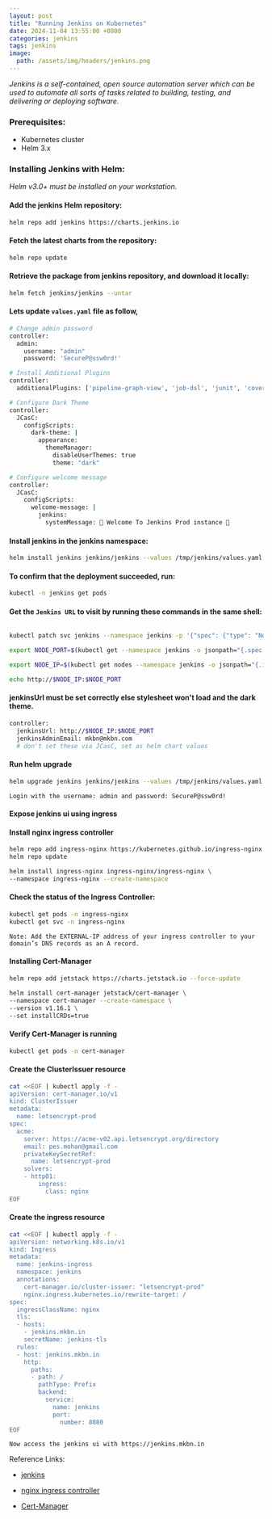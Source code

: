 ```yaml
---
layout: post
title: "Running Jenkins on Kubernetes"
date: 2024-11-04 13:55:00 +0800
categories: jenkins
tags: jenkins
image:
  path: /assets/img/headers/jenkins.png
---
```


*Jenkins is a self-contained, open source automation server which can be used to automate all sorts of tasks related to building, testing, and delivering or deploying software.*

### Prerequisites:

- Kubernetes cluster
- Helm 3.x

### Installing Jenkins with Helm:
*Helm v3.0+ must be installed on your workstation.*

#### Add the jenkins Helm repository:
```sh
helm repo add jenkins https://charts.jenkins.io
```

#### Fetch the latest charts from the repository:
```sh
helm repo update
```

#### Retrieve the package from jenkins repository, and download it locally:

```sh
helm fetch jenkins/jenkins --untar
```

#### Lets update `values.yaml` file as follow, 

```sh
# Change admin password
controller:
  admin:
    username: "admin"
    password: 'SecureP@ssw0rd!'

# Install Additional Plugins
controller:
  additionalPlugins: ['pipeline-graph-view', 'job-dsl', 'junit', 'coverage', 'dark-theme']

# Configure Dark Theme
controller:
  JCasC:
    configScripts:
      dark-theme: |
        appearance:
          themeManager:
            disableUserThemes: true
            theme: "dark"

# Configure welcome message
controller:
  JCasC:
    configScripts:
      welcome-message: |
        jenkins:
          systemMessage: 🚀 Welcome To Jenkins Prod instance 🚀

```

#### Install jenkins in the jenkins namespace:

```sh
helm install jenkins jenkins/jenkins --values /tmp/jenkins/values.yaml -n jenkins --create-namespace
```

#### To confirm that the deployment succeeded, run:
```sh
kubectl -n jenkins get pods
```

#### Get the `Jenkins URL` to visit by running these commands in the same shell:
```sh

kubectl patch svc jenkins --namespace jenkins -p '{"spec": {"type": "NodePort"}}'

export NODE_PORT=$(kubectl get --namespace jenkins -o jsonpath="{.spec.ports[0].nodePort}" services jenkins)

export NODE_IP=$(kubectl get nodes --namespace jenkins -o jsonpath="{.items[0].status.addresses[0].address}")

echo http://$NODE_IP:$NODE_PORT
```


#### jenkinsUrl must be set correctly else stylesheet won't load and the dark theme. 

```sh
controller:
  jenkinsUrl: http://$NODE_IP:$NODE_PORT
  jenkinsAdminEmail: mkbn@mkbn.com
  # don't set these via JCasC, set as helm chart values
```

#### Run helm upgrade

```sh
helm upgrade jenkins jenkins/jenkins --values /tmp/jenkins/values.yaml -n jenkins
```

`Login with the username: admin and password: SecureP@ssw0rd!`

#### Expose jenkins ui using ingress

#### Install nginx ingress controller
```sh
helm repo add ingress-nginx https://kubernetes.github.io/ingress-nginx
helm repo update

helm install ingress-nginx ingress-nginx/ingress-nginx \
--namespace ingress-nginx --create-namespace
```

#### Check the status of the Ingress Controller:
```sh
kubectl get pods -n ingress-nginx
kubectl get svc -n ingress-nginx
```
`Note: Add the EXTERNAL-IP address of your ingress controller to your domain’s DNS records as an A record.`

#### Installing Cert-Manager
```sh
helm repo add jetstack https://charts.jetstack.io --force-update

helm install cert-manager jetstack/cert-manager \
--namespace cert-manager --create-namespace \
--version v1.16.1 \
--set installCRDs=true
```

#### Verify Cert-Manager is running
```sh
kubectl get pods -n cert-manager
```

#### Create the ClusterIssuer resource
```sh
cat <<EOF | kubectl apply -f -
apiVersion: cert-manager.io/v1
kind: ClusterIssuer
metadata:
  name: letsencrypt-prod
spec:
  acme:
    server: https://acme-v02.api.letsencrypt.org/directory
    email: pes.mohan@gmail.com
    privateKeySecretRef:
      name: letsencrypt-prod
    solvers:
    - http01:
        ingress:
          class: nginx
EOF
```

#### Create the ingress resource
```sh
cat <<EOF | kubectl apply -f -
apiVersion: networking.k8s.io/v1
kind: Ingress
metadata:
  name: jenkins-ingress
  namespace: jenkins
  annotations:
    cert-manager.io/cluster-issuer: "letsencrypt-prod"
    nginx.ingress.kubernetes.io/rewrite-target: /
spec:
  ingressClassName: nginx
  tls:
  - hosts:
    - jenkins.mkbn.in
    secretName: jenkins-tls
  rules:
  - host: jenkins.mkbn.in
    http:
      paths:
      - path: /
        pathType: Prefix
        backend:
          service:
            name: jenkins
            port:
              number: 8080
EOF
```

`Now access the jenkins ui with https://jenkins.mkbn.in`

Reference Links:

- [jenkins](https://artifacthub.io/packages/helm/jenkinsjenkins/jenkins)

- [nginx ingress controller](https://kubernetes.github.io/ingress-nginx/deploy/)

- [Cert-Manager](https://cert-manager.io/docs/installation/helm/)

